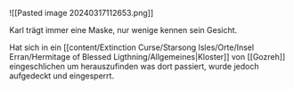 
![[Pasted image 20240317112653.png]]

Karl trägt immer eine Maske, nur wenige kennen sein Gesicht.

Hat sich in ein [[content/Extinction Curse/Starsong Isles/Orte/Insel Erran/Hermitage of Blessed Ligthning/Allgemeines|Kloster]] von [[Gozreh]] eingeschlichen um herauszufinden was dort passiert, wurde jedoch aufgedeckt und eingesperrt. 